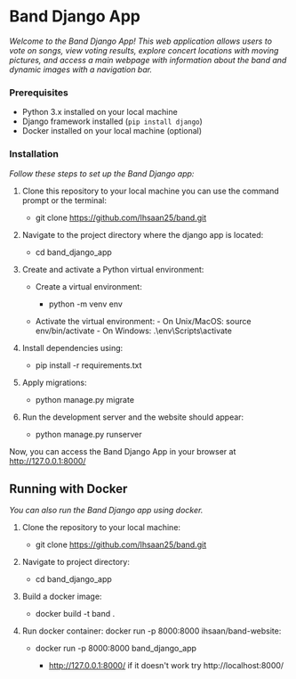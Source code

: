# Band Django App

_Welcome to the Band Django App! This web application allows users to vote on songs, view voting results, explore concert locations with moving pictures, and access a main webpage with information about the band and dynamic images with a navigation bar._

### Prerequisites

- Python 3.x installed on your local machine
- Django framework installed (`pip install django`)
- Docker installed on your local machine (optional)

### Installation

_Follow these steps to set up the Band Django app:_

1. Clone this repository to your local machine you can use the command prompt or the terminal:
    - git clone https://github.com/Ihsaan25/band.git
   
2. Navigate to the project directory where the django app is located:
    - cd band_django_app
  
3. Create and activate a Python virtual environment:

   - Create a virtual environment:
        - python -m venv env
     
    - Activate the virtual environment:
          - On Unix/MacOS:
              source env/bin/activate
          - On Windows:
              .\env\Scripts\activate
   
4. Install dependencies using:
    - pip install -r requirements.txt

5. Apply migrations:
    - python manage.py migrate

6. Run the development server and the website should appear:
    - python manage.py runserver

Now, you can access the Band Django App in your browser at http://127.0.0.1:8000/

## Running with Docker 
_You can also run the Band Django app using docker._

  1. Clone the repository to your local machine:
     - git clone https://github.com/Ihsaan25/band.git
   
  2. Navigate to project directory:
     - cd band_django_app
       
  3. Build a docker image:
     - docker build -t band .
       
  4. Run docker container: docker run -p 8000:8000 ihsaan/band-website:
     - docker run -p 8000:8000 band_django_app
     
       - http://127.0.0.1:8000/ if it doesn't work try http://localhost:8000/
